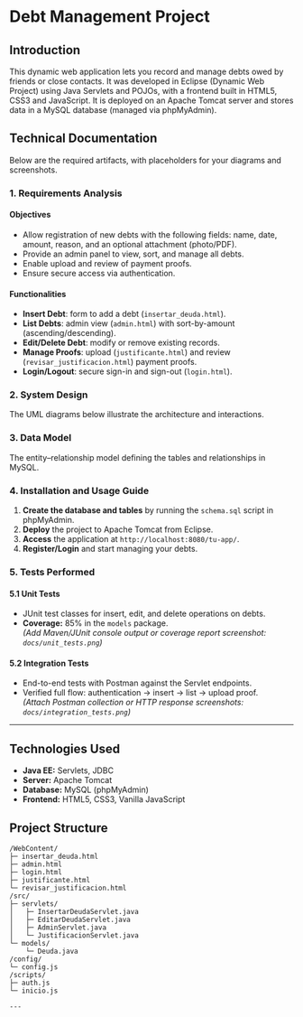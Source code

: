 # Debt Management Project

## Introduction
This dynamic web application lets you record and manage debts owed by friends or close contacts. It was developed in Eclipse (Dynamic Web Project) using Java Servlets and POJOs, with a frontend built in HTML5, CSS3 and JavaScript. It is deployed on an Apache Tomcat server and stores data in a MySQL database (managed via phpMyAdmin).

## Technical Documentation
Below are the required artifacts, with placeholders for your diagrams and screenshots.

### 1. Requirements Analysis
#### Objectives
- Allow registration of new debts with the following fields: name, date, amount, reason, and an optional attachment (photo/PDF).  
- Provide an admin panel to view, sort, and manage all debts.  
- Enable upload and review of payment proofs.  
- Ensure secure access via authentication.

#### Functionalities
- **Insert Debt**: form to add a debt (`insertar_deuda.html`).  
- **List Debts**: admin view (`admin.html`) with sort-by-amount (ascending/descending).  
- **Edit/Delete Debt**: modify or remove existing records.  
- **Manage Proofs**: upload (`justificante.html`) and review (`revisar_justificacion.html`) payment proofs.  
- **Login/Logout**: secure sign-in and sign-out (`login.html`).  

### 2. System Design
The UML diagrams below illustrate the architecture and interactions.

### 3. Data Model
The entity–relationship model defining the tables and relationships in MySQL.

### 4. Installation and Usage Guide

1. **Create the database and tables** by running the `schema.sql` script in phpMyAdmin.  
2. **Deploy** the project to Apache Tomcat from Eclipse.  
3. **Access** the application at `http://localhost:8080/tu-app/`.  
4. **Register/Login** and start managing your debts.

### 5. Tests Performed

#### 5.1 Unit Tests
- JUnit test classes for insert, edit, and delete operations on debts.  
- **Coverage:** 85% in the `models` package.  
*(Add Maven/JUnit console output or coverage report screenshot: `docs/unit_tests.png`)*

#### 5.2 Integration Tests
- End-to-end tests with Postman against the Servlet endpoints.  
- Verified full flow: authentication → insert → list → upload proof.  
*(Attach Postman collection or HTTP response screenshots: `docs/integration_tests.png`)*

---

## Technologies Used
- **Java EE:** Servlets, JDBC  
- **Server:** Apache Tomcat  
- **Database:** MySQL (phpMyAdmin)  
- **Frontend:** HTML5, CSS3, Vanilla JavaScript  

## Project Structure

```text
/WebContent/
├─ insertar_deuda.html
├─ admin.html
├─ login.html
├─ justificante.html
└─ revisar_justificacion.html
/src/
├─ servlets/
│   ├─ InsertarDeudaServlet.java
│   ├─ EditarDeudaServlet.java
│   ├─ AdminServlet.java
│   └─ JustificacionServlet.java
└─ models/
    └─ Deuda.java
/config/
└─ config.js
/scripts/
├─ auth.js
└─ inicio.js

---
